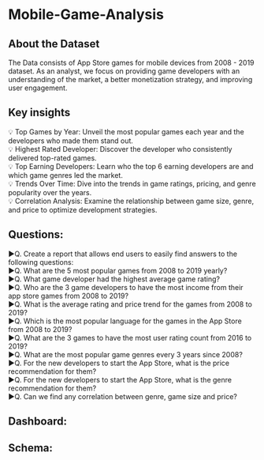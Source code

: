 # Mobile-Game-Analysis
## About the Dataset

The Data consists of App Store games for mobile devices from 2008 - 2019 dataset. As an analyst, we focus on providing game developers with an understanding of the market, a better monetization strategy, and improving user engagement.

## Key insights
💡 Top Games by Year: Unveil the most popular games each year and the developers who made them stand out. <br />
💡 Highest Rated Developer: Discover the developer who consistently delivered top-rated games.<br />
💡 Top Earning Developers: Learn who the top 6 earning developers are and which game genres led the market.<br />
💡 Trends Over Time: Dive into the trends in game ratings, pricing, and genre popularity over the years.<br />
💡 Correlation Analysis: Examine the relationship between game size, genre, and price to optimize development strategies.<br />

## Questions: 
▶️Q. Create a report that allows end users to easily find answers to the following questions:<br />
▶️Q. What are the 5 most popular games from 2008 to 2019 yearly?<br />
▶️Q. What game developer had the highest average game rating?<br />
▶️Q. Who are the 3 game developers to have the most income from their app store games from 2008 to 2019?<br />
▶️Q. What is the average rating and price trend for the games from 2008 to 2019?<br />
▶️Q. Which is the most popular language for the games in the App Store from 2008 to 2019?<br />
▶️Q. What are the 3 games to have the most user rating count from 2016 to 2019?<br />
▶️Q. What are the most popular game genres every 3 years since 2008?<br />
▶️Q. For the new developers to start the App Store, what is the price recommendation for them?<br />
▶️Q. For the new developers to start the App Store, what is the genre recommendation for them?<br />
▶️Q. Can we find any correlation between genre, game size and price?<br />

## Dashboard:

## Schema:

